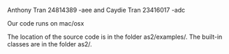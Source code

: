 Anthony Tran 24814389 -aee and Caydie Tran 23416017 -adc

Our code runs on mac/osx

The location of the source code is in the folder as2/examples/. The built-in classes are in the folder as2/.